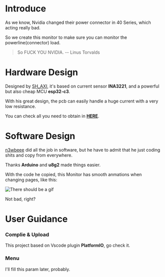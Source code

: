 # Introduce

As we know, Nvidia changed their power connector in 40 Series, which acting really bad.

So we create this monitor to make sure you can monitor the powerline(connector) load.

> So FUCK YOU NVIDIA. -- Linus Torvalds

# Hardware Design

Designed by <a href="https://github.com/SH-AXI" target="_blank"><text>SH_AXI<text/></a>, it's based on current sensor **INA3221**, and a powerful but also cheap MCU **esp32-c3**. 

With his great design, the pcb can easily handle a huge current with a very low resistance.

You can check all you need to obtain in [**HERE**](fill_link_here).

# Software Design

<a href="https://github.com/n3wbeee" target="_blank"><text>n3wbeee<text/></a> did all the job in software, but he have to admit that he just coding shits and copy from everywhere.

Thanks **Arduino** and **u8g2** made things easier.

With the code he copied, this Monitor has smooth anmations when changing pages, like this:

![There should be a gif]()

Not bad, right?

# User Guidance

### Complie & Upload

This project based on Vscode plugin **PlatformIO**, go check it.

### Menu

I'll fill this param later, probably.